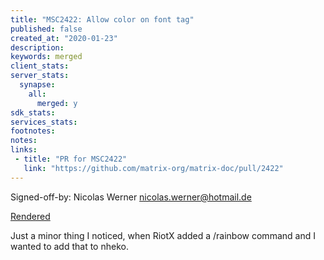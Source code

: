 ```yaml
---
title: "MSC2422: Allow color on font tag"
published: false
created_at: "2020-01-23"
description:
keywords: merged
client_stats:
server_stats:
  synapse:
    all:
      merged: y
sdk_stats:
services_stats:
footnotes:
notes:
links:
 - title: "PR for MSC2422"
   link: "https://github.com/matrix-org/matrix-doc/pull/2422"
---
```

Signed-off-by: Nicolas Werner <nicolas.werner@hotmail.de>

[Rendered](https://github.com/deepbluev7/matrix-doc/blob/master/proposals/2422-allow-color-attribute-on-font-tag.md)

Just a minor thing I noticed, when RiotX added a /rainbow command and I wanted to add that to nheko.
